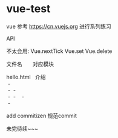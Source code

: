 ﻿# vue-test
vue
参考 https://cn.vuejs.org 进行系列练习

API

不太会用:
Vue.nextTick
Vue.set
Vue.delete  


文件名         	 对应模块  

hello.html     	 介绍     
  -  
  -
  -  
  -
  -  
  -  
  -
		  
			 
			 
			   
add  commitizen 规范commit



	

未完待续~~~
